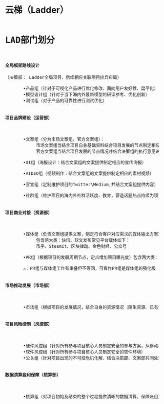 # 云梯（Ladder）
<pre>
<h1>LAD部门划分</h1>
<h4>全局框架路线设计</h4>（决策部： Ladder全局项目、后续相应关联项目排兵布局）

       •产品组（针对于可视化产品进行优化修改、面向用户友好性、扁平化）
       •模型设计组（针对于当下海内外最新模型的研读参考、优化创新）
       •测试组（对于产品的可靠性进行测试优化）
       
<h4>项目品牌建设（运营部）</h4>

       •文案组（分为市场文案组、官方文案组）：
            市场文案组当结合项目自身基础资料结合项目发展的节点制定相应的市场宣发文案
            官方文案组当结合项目发展的节点情况并结合决策组的执行意见进行官方文宣制定发布
            
       •UI组（海报设计：结合文案组的文案提供制定相应的宣传海报）
       
       •VIDEO组（视频制作：结合文案组的文案提供制定相应的素材视频）
       
       •官宣组（定制维护项目的Twitter\Medium,并结合文案组提供内容）
       
       •社群组（维护项目的海内外社群活跃度、教育，营造话题热点持续为项目提供市场心理动力）
       
<h4>项目商业对接（资源部）</h4>

       •媒体组（负责文案组提供文案，制定符合客户对应需求的媒体输出方案）
            包含两大类：快讯、软文发布常见平台载体如下：
            币乎、Steemit、区块律动、金色财经、公众号
            
       •PR组（根据项目的发展周期节点，定点增加项目曝光度）包含两大类：博主、社区主、团队长、其它项目方
       
       ⚠️：PR组与媒体组工作有重叠但不等同，可看作PR组是媒体组的强化版
       
<h4>市场推动发展（市场部）</h4>

       •市场组（根据项目的发展情况，结合自身的资源情况（陌生资源、已有资源）进行适当方式的宣导拓展

<h4>项目风险控制（风控部）</h4>

       •硬件风控组（针对所有参与项目核心人员制定安全的参与方案，从移动、PC端硬件部分进行详细设计）
       •软件风控组（针对所有参与项目核心人员制定安全的软件环境）
       •公关组（针对项目出现的不可控危机化解、结合决策部、文案部共同处理）
       
<h4>数据清算盈利保障（核算部）</h4>

       •核算组（对项目初始及结束的整个过程提供清晰的数据清算，保障账目清晰、盈利清晰、风险阀值清晰、弹性数据清晰）

</pre>
      
       
       

